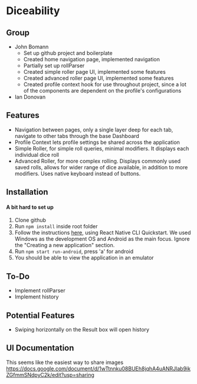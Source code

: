 # Diceability

## Group

- John Bomann
  - Set up github project and boilerplate
  - Created home navigation page, implemented navigation
  - Partially set up rollParser
  - Created simple roller page UI, implemented some features
  - Created advanced roller page UI, implemented some features
  - Created profile context hook for use throughout project, since a lot of the components are dependent on the profile's configurations
- Ian Donovan

## Features

- Navigation between pages, only a single layer deep for each tab, navigate to other tabs through the base Dashboard
- Profile Context lets profile settings be shared across the application
- Simple Roller, for simple roll queries, minimal modifiers. It displays each individual dice roll
- Advanced Roller, for more complex rolling. Displays commonly used saved rolls, allows for wider range of dice available, in addition to more modifiers. Uses native keyboard instead of buttons.

## Installation

#### A bit hard to set up

1. Clone github
2. Run `npm install` inside root folder
3. Follow the instructions [here](https://reactnative.dev/docs/environment-setup), using React Native CLI Quickstart. We used Windows as the development OS and Android as the main focus. Ignore the "Creating a new application" section.
4. Run `npm start run-android`, press 'a' for android
5. You should be able to view the application in an emulator

## To-Do

- Implement rollParser
- Implement history

## Potential Features

- Swiping horizontally on the Result box will open history

## UI Documentation

This seems like the easiest way to share images
https://docs.google.com/document/d/1wTtnnku08BUEh8jqhA4uANRJlab9ikZGfmmSNdpyC2k/edit?usp=sharing
